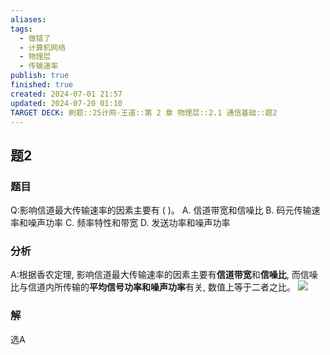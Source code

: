 ```yaml
---
aliases: 
tags:
  - 做错了
  - 计算机网络
  - 物理层
  - 传输速率
publish: true
finished: true
created: 2024-07-01 21:57
updated: 2024-07-20 01:10
TARGET DECK: 刷题::25计网-王道::第 2 章 物理层::2.1 通信基础::题2
---
```


## 题2
### 题目
Q:影响信道最大传输速率的因素主要有 ( )。
A. 信道带宽和信噪比 B. 码元传输速率和噪声功率
C. 频率特性和带宽 D. 发送功率和噪声功率
### 分析
A:根据香农定理, 影响信道最大传输速率的因素主要有**信道带宽**和**信噪比**, 而信噪比与信道内所传输的**平均信号功率和噪声功率**有关, 数值上等于二者之比。
![](https://img.hwenyi.live/202407200111356.webp)
<!--ID: 1721412115740-->


### 解
选A